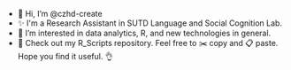 - 👋 Hi, I’m @czhd-create
- ✨ I'm a Research Assistant in SUTD Language and Social Cognition Lab.
- 👀 I’m interested in data analytics, R, and new technologies in general.
- 🌱 Check out my R_Scripts repository. Feel free to ✂️ copy and 📋 paste. Hope you find it useful. 👌

<!---- 
💞️ I’m willing to collaborate on IT developers, Data Engineers, Application developers :)
--->

<!---
- 📫 How to connect with me (Linkedin): https://www.linkedin.com/in/cheongdaniel123321 (sorry it is down at this momment).
--->

<!---
czhd-create/czhd-create is a ✨ special ✨ repository because its `README.md` (this file) appears on your GitHub profile.
You can click the Preview link to take a look at your changes.
--->
